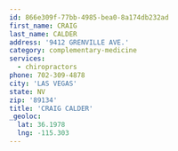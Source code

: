 ```yaml
---
id: 866e309f-77bb-4985-bea0-8a174db232ad
first_name: CRAIG
last_name: CALDER
address: '9412 GRENVILLE AVE.'
category: complementary-medicine
services:
  - chiropractors
phone: 702-309-4878
city: 'LAS VEGAS'
state: NV
zip: '89134'
title: 'CRAIG CALDER'
_geoloc:
  lat: 36.1978
  lng: -115.303
---
```

